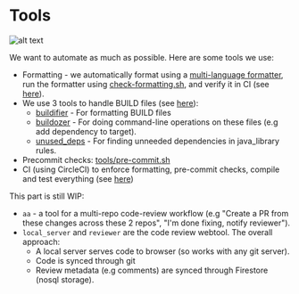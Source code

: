 # Tools

![alt text](https://www.memecreator.org/static/images/memes/4810307.jpg)

We want to automate as much as possible. Here are some tools we use:
* Formatting - we automatically format using a [multi-language formatter](https://github.com/google/startup-os/tree/master/tools/formatter), run the formatter using [check-formatting.sh](https://github.com/google/startup-os/blob/master/tools/check-formatting.sh),
and verify it in CI (see [here](https://github.com/google/startup-os/blob/fedbc14b6e39f12721994651cd152b410004fa9b/.circleci/config.yml#L37)). 
* We use 3 tools to handle BUILD files (see [here](https://github.com/google/startup-os/tree/master/tools/buildtools_wrappers)):
  * [buildifier](https://github.com/bazelbuild/buildtools/blob/master/buildifier/README.md) - For formatting BUILD files
  * [buildozer](https://github.com/bazelbuild/buildtools/blob/master/buildozer/README.md) - For doing command-line operations on these files (e.g add dependency to target).
  * [unused_deps](https://github.com/bazelbuild/buildtools/tree/master/unused_deps) - For finding unneeded dependencies in java_library rules.
* Precommit checks: [tools/pre-commit.sh](https://github.com/google/startup-os/blob/master/tools/pre-commit.sh)
* CI (using CircleCI) to enforce formatting, pre-commit checks, compile and test everything (see [here](https://github.com/google/startup-os/tree/master/.circleci))

This part is still WIP:
* `aa` - a tool for a multi-repo code-review workflow (e.g "Create a PR from these changes across these 2 repos", "I'm done fixing, notify reviewer").
* `local_server` and `reviewer` are the code review webtool. The overall approach:
    * A local server serves code to browser (so works with any git server).
    * Code is synced through git
    * Review metadata (e.g comments) are synced through Firestore (nosql storage).
